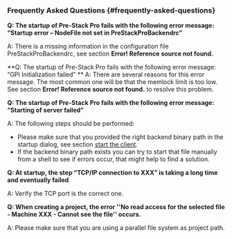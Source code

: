 ### Frequently Asked Questions {#frequently-asked-questions}

**Q: 	The startup of Pre-Stack Pro fails with the following error message: “Startup error – NodeFile not set in PreStackProBackendrc”**

A:	There is a missing information in the configuration file PreStackProBackendrc, see section **Error! Reference source not found.**

**Q:	The startup of Pre-Stack Pro fails with the following error message: “GPI Initialization failed”
**
A:	There are several reasons for this error message. The most common one will be that the memlock limit is too low. See section **Error! Reference source not found.** to resolve this problem.

**Q:	The startup of Pre-Stack Pro fails with the following error message: “Starting of server failed”**

A:	The following steps should be performed:

* Please make sure that you provided the right backend binary path in the startup dialog, see section [start the client](/getting_started/start_of_pre-stack_pro.md). 
* If the backend binary path exists you can try to start that file manually from a shell to see if errors occur, that might help to find a solution.


**Q:	At startup, the step “TCP/IP connection to XXX” is taking a long time and eventually failed**

A:	Verify the TCP port is the correct one.

**Q:	When creating a project, the error ''No read access for the 	selected file - Machine XXX - Cannot see the file'' occurs.**

A:	Please make sure that you are using a parallel file system as project path.